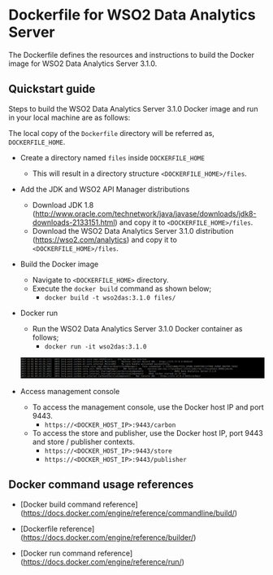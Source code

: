 # Dockerfile for WSO2 Data Analytics Server #

The Dockerfile defines the resources and instructions to build the Docker image for WSO2 Data Analytics Server 3.1.0.

## Quickstart guide

 Steps to build the WSO2 Data Analytics Server 3.1.0 Docker image and run in your local machine are as follows:
 
 The local copy of the `Dockerfile` directory will be referred as, `DOCKERFILE_HOME`.
 
 * Create a directory named `files` inside `DOCKERFILE_HOME`
     - This will result in a directory structure `<DOCKERFILE_HOME>/files`.
 
 * Add the JDK and WSO2 API Manager distributions
     - Download JDK 1.8 (http://www.oracle.com/technetwork/java/javase/downloads/jdk8-downloads-2133151.html) and copy it to `<DOCKERFILE_HOME>/files`.
     - Download the WSO2 Data Analytics Server 3.1.0 distribution (https://wso2.com/analytics) and copy it to `<DOCKERFILE_HOME>/files`.
 
 * Build the Docker image
     - Navigate to `<DOCKERFILE_HOME>` directory.
     - Execute the `docker build` command as shown below;
         + `docker build -t wso2das:3.1.0 files/`
 
 * Docker run
     - Run the WSO2 Data Analytics Server 3.1.0 Docker container as follows;
         + `docker run -it wso2das:3.1.0`
         
   ![Docker run output](quickstart/output.png)
 
 * Access management console
     -  To access the management console, use the Docker host IP and port 9443.
         + `https://<DOCKER_HOST_IP>:9443/carbon`
     -  To access the store and publisher, use the Docker host IP, port 9443 and store / publisher contexts.
         + `https://<DOCKER_HOST_IP>:9443/store`
         + `https://<DOCKER_HOST_IP>:9443/publisher`

## Docker command usage references

* [Docker build command reference] (https://docs.docker.com/engine/reference/commandline/build/)

* [Dockerfile reference] (https://docs.docker.com/engine/reference/builder/)

* [Docker run command reference] (https://docs.docker.com/engine/reference/run/)
